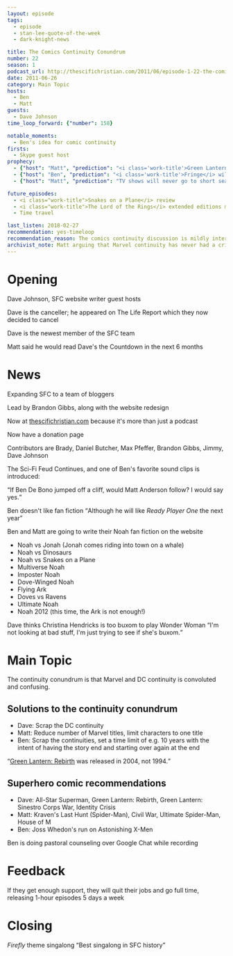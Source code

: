 ```yaml
---
layout: episode
tags:
  - episode
  - stan-lee-quote-of-the-week
  - dark-knight-news 

title: The Comics Continuity Conundrum
number: 22
season: 1
podcast_url: http://thescifichristian.com/2011/06/episode-1-22-the-comics-continuity-conundrum/
date: 2011-06-26
category: Main Topic
hosts:
  - Ben
  - Matt
guests:
  - Dave Johnson
time_loop_forward: {"number": 158}

notable_moments:
  - Ben's idea for comic continuity
firsts: 
  - Skype guest host
prophecy: 
  - {"host": "Matt", "prediction": "<i class='work-title'>Green Lantern</i> sequel will not be made", "veracity": true, "comments": ""}
  - {"host": "Ben", "prediction": "<i class='work-title'>Fringe</i> will last at most 5 seasons", "veracity": true, "comments": "Fringe aired 5 seasons"}
  - {"host": "Matt", "prediction": "TV shows will never go to short seasons", "veracity": false, "comments": "This actually started happening in 2011 (<a href='https://www.theringer.com/tv/2017/8/4/16094348/inefficiency-week-mourning-the-lost-long-tv-season'>source</a>)"}

future_episodes: 
  - <i class="work-title">Snakes on a Plane</i> review
  - <i class="work-title">The Lord of the Rings</i> extended editions marathon 
  - Time travel 

last_listen: 2018-02-27
recommendation: yes-timeloop
recommendation_reason: The comics continuity discussion is mildly interesting, but there are some great moments including Ben's idea for fixing continuity and the post-end music singalong.
archivist_note: Matt arguing that Marvel continuity has never had a crisis is a semantics game. For example, <a href="https://en.m.wikipedia.org/wiki/Heroes_Reborn_(comics)">Heroes Reborn</a> is totally a crisis, even though it was branded as a "rebirth"
---
```

# Opening
Dave Johnson, SFC website writer guest hosts

Dave is the canceller; he appeared on The Life Report which they now decided to cancel

Dave is the newest member of the SFC team

Matt said he would read Dave's the Countdown in the next 6 months



# News
Expanding SFC to a team of bloggers

Lead by Brandon Gibbs, along with the website redesign

Now at [thescifichristian.com](http://thescifichristian.com) because it's more than just a podcast

Now have a donation page

Contributors are Brady, Daniel Butcher, Max Pfeffer, Brandon Gibbs, Jimmy, Dave Johnson

The Sci-Fi Feud Continues, and one of Ben's favorite sound clips is introduced:
<div class="quote">
  <q data-name="Scott Herzog">If Ben De Bono jumped off a cliff, would Matt Anderson follow? I would say yes.</q>
</div>

Ben doesn't like fan fiction <q class="archivist inline">Although he will like <i class="work-title">Ready Player One</i> the next year</q>

Ben and Matt are going to write their Noah fan fiction on the website
- Noah vs Jonah (Jonah comes riding into town on a whale) 
- Noah vs Dinosaurs
- Noah vs Snakes on a Plane
- Multiverse Noah
- Imposter Noah
- Dove-Winged Noah
- Flying Ark
- Doves vs Ravens
- Ultimate Noah
- Noah 2012 (this time, the Ark is not enough!) 

<div class="quote">
  <span class="quote-context tag is-size-6">Dave thinks Christina Hendricks is too buxom to play Wonder Woman</span>
  <q class="ben">I'm not looking at bad stuff, I'm just trying to see if she's buxom.</q>
</div>



# Main Topic
The continuity conundrum is that Marvel and DC continuity is convoluted and confusing.

## Solutions to the continuity conundrum
- Dave: Scrap the DC continuity
- Matt: Reduce number of Marvel titles, limit characters to one title
- Ben: Scrap the continuities, set a time limit of e.g. 10 years with the intent of having the story end and starting over again at the end

<q class="archivist"><a href="https://en.m.wikipedia.org/wiki/Green_Lantern:_Rebirth">Green Lantern: Rebirth</a> was released in 2004, not 1994.</q>

## Superhero comic recommendations
- Dave: All-Star Superman, Green Lantern: Rebirth, Green Lantern: Sinestro Corps War, Identity Crisis
- Matt: Kraven's Last Hunt (Spider-Man), Civil War, Ultimate Spider-Man, House of M
- Ben: Joss Whedon's run on Astonishing X-Men

Ben is doing pastoral counseling over Google Chat while recording



# Feedback
If they get enough support, they will quit their jobs and go full time, releasing 1-hour episodes 5 days a week 



# Closing
<i class="work-title">Firefly</i> theme singalong <q class="archivist inline">Best singalong in SFC history</q>
